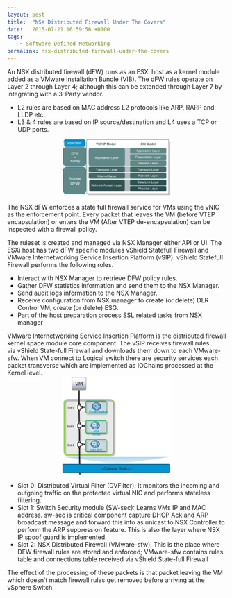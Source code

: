 ```yaml
---
layout: post
title:  "NSX Distributed Firewall Under The Covers"
date:   2015-07-21 16:59:56 +0100
tags:
    - Software Defined Networking
permalink: nsx-distributed-firewall-under-the-covers
---
```

An NSX distributed firewall (dFW) runs as an ESXi host as a kernel module added as a VMware Installation Bundle 
(VIB). The dFW rules operate on Layer 2 through Layer 4; although this can be extended through Layer 7 by 
integrating with a 3-Party vendor.
<ul>
	<li>L2 rules are based on MAC address L2 protocols like ARP, RARP and LLDP etc.</li>
	<li>L3 &amp; 4 rules are based on IP source/destination and L4 uses a TCP or UDP ports.</li>
</ul>

<center><img src="/images/dFW_TCP_OSI.png" width="50%"></center>

The NSX dFW enforces a state full firewall service for VMs using the vNIC as the enforcement point. Every packet 
that leaves the VM (before VTEP encapsulation) or enters the VM (After VTEP de-encapsulation) can be inspected 
with a firewall policy.

The ruleset is created and managed via NSX Manager either API or UI. The ESXi host has two dFW specific modules 
vShield Statefull Firewall and VMware Internetworking Service Insertion Platform (vSIP). vShield Statefull 
Firewall performs the following roles.
<ul>
	<li>Interact with NSX Manager to retrieve DFW policy rules.</li>
	<li>Gather DFW statistics information and send them to the NSX Manager.</li>
	<li>Send audit logs information to the NSX Manager.</li>
	<li>Receive configuration from NSX manager to create (or delete) DLR Control VM, create (or delete) ESG.</li>
	<li>Part of the host preparation process SSL related tasks from NSX manager</li>
</ul>
VMware Internetworking Service Insertion Platform is the distributed firewall kernel space module core component. 
The vSIP receives firewall rules via vShield State-full Firewall and downloads them down to each VMware-sfw. When 
VM connect to Logical switch there are security services each packet transverse which are implemented as IOChains 
processed at the Kernel level.

<center><img src="/images/dFW_Slots.png" width="50%"></center>

<ul>
	<li>Slot 0: Distributed Virtual Filter (DVFilter): It monitors the incoming and outgoing traffic on the protected virtual NIC and performs stateless filtering.</li>
	<li>Slot 1: Switch Security module (SW-sec): Learns VMs IP and MAC address. sw-sec is critical component capture DHCP Ack and ARP broadcast message and forward this info as unicast to NSX Controller to perform the ARP suppression feature. This is also the layer where NSX IP spoof guard is implemented.</li>
	<li>Slot 2: NSX Distributed Firewall (VMware-sfw): This is the place where DFW firewall rules are stored and enforced; VMware-sfw contains rules table and connections table received via vShield State-full Firewall</li>
</ul>
The effect of the processing of these packets is that packet leaving the VM which doesn’t match firewall rules get 
removed before arriving at the vSphere Switch.
